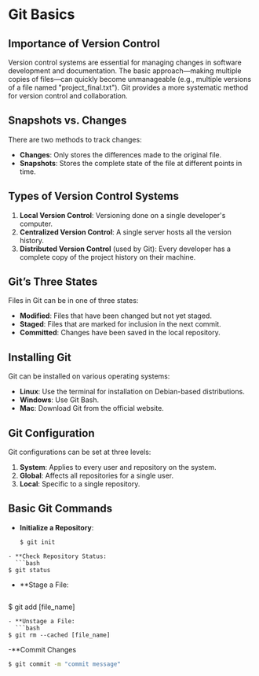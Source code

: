 # Git Basics

## Importance of Version Control
Version control systems are essential for managing changes in software development and documentation. The basic approach—making multiple copies of files—can quickly become unmanageable (e.g., multiple versions of a file named "project_final.txt"). Git provides a more systematic method for version control and collaboration.

## Snapshots vs. Changes
There are two methods to track changes:
- **Changes**: Only stores the differences made to the original file.
- **Snapshots**: Stores the complete state of the file at different points in time.

## Types of Version Control Systems
1. **Local Version Control**: Versioning done on a single developer's computer.
2. **Centralized Version Control**: A single server hosts all the version history.
3. **Distributed Version Control** (used by Git): Every developer has a complete copy of the project history on their machine.

## Git’s Three States
Files in Git can be in one of three states:
- **Modified**: Files that have been changed but not yet staged.
- **Staged**: Files that are marked for inclusion in the next commit.
- **Committed**: Changes have been saved in the local repository.

## Installing Git
Git can be installed on various operating systems:
- **Linux**: Use the terminal for installation on Debian-based distributions.
- **Windows**: Use Git Bash.
- **Mac**: Download Git from the official website.

## Git Configuration
Git configurations can be set at three levels:
1. **System**: Applies to every user and repository on the system.
2. **Global**: Affects all repositories for a single user.
3. **Local**: Specific to a single repository.

## Basic Git Commands

- **Initialize a Repository**:  
  ```bash
  $ git init
```
- **Check Repository Status:
  ```bash
$ git status
```
- **Stage a File:
  ```bash
$ git add [file_name]
```
- **Unstage a File:
  ```bash
$ git rm --cached [file_name]
```
-**Commit Changes
```bash
$ git commit -m "commit message"
```
